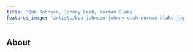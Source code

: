 ```yaml
---
title: 'Bob Johnson, Johnny Cash, Norman Blake'
featured_image: 'artists/bob-johnson-johnny-cash-norman-blake.jpg'
---
```


## About


